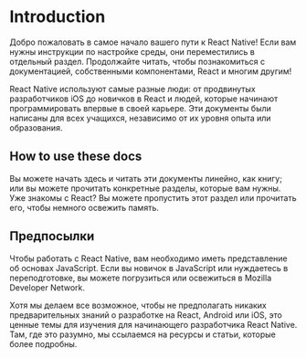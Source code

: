 # Introduction

Добро пожаловать в самое начало вашего пути к React Native! Если вам нужны инструкции по настройке среды, они переместились в отдельный раздел. Продолжайте читать, чтобы познакомиться с документацией, собственными компонентами, React и многим другим!

React Native используют самые разные люди: от продвинутых разработчиков iOS до новичков в React и людей, которые начинают программировать впервые в своей карьере. Эти документы были написаны для всех учащихся, независимо от их уровня опыта или образования.


## How to use these docs

Вы можете начать здесь и читать эти документы линейно, как книгу; или вы можете прочитать конкретные разделы, которые вам нужны. Уже знакомы с React? Вы можете пропустить этот раздел или прочитать его, чтобы немного освежить память.


## Предпосылки

Чтобы работать с React Native, вам необходимо иметь представление об основах JavaScript. Если вы новичок в JavaScript или нуждаетесь в переподготовке, вы можете погрузиться или освежиться в Mozilla Developer Network.

Хотя мы делаем все возможное, чтобы не предполагать никаких предварительных знаний о разработке на React, Android или iOS, это ценные темы для изучения для начинающего разработчика React Native. Там, где это разумно, мы ссылаемся на ресурсы и статьи, которые более подробны.